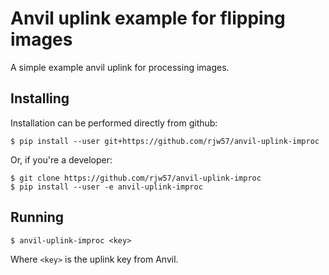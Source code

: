 # Anvil uplink example for flipping images

A simple example anvil uplink for processing images.

## Installing

Installation can be performed directly from github:

```console
$ pip install --user git+https://github.com/rjw57/anvil-uplink-improc
```

Or, if you're a developer:

```console
$ git clone https://github.com/rjw57/anvil-uplink-improc
$ pip install --user -e anvil-uplink-improc
```

## Running

```console
$ anvil-uplink-improc <key>
```

Where ``<key>`` is the uplink key from Anvil.
